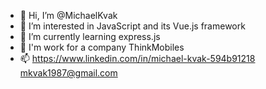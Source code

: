 - 👋 Hi, I’m @MichaelKvak
- 👀 I’m interested in JavaScript and its Vue.js framework
- 🌱 I’m currently learning express.js
- 💞️ I'm work for a company ThinkMobiles
- 📫 https://www.linkedin.com/in/michael-kvak-594b91218
     mkvak1987@gmail.com

<!---
MichaelKvak/MichaelKvak is a ✨ special ✨ repository because its `README.md` (this file) appears on your GitHub profile.
You can click the Preview link to take a look at your changes.
--->
